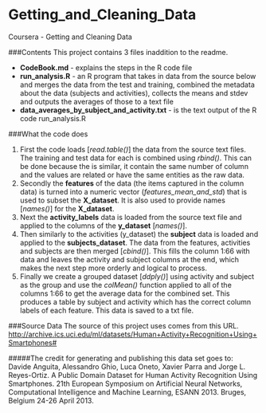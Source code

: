 # Getting_and_Cleaning_Data
Coursera - Getting and Cleaning Data

###Contents
This project contains 3 files inaddition to the readme.
+ **CodeBook.md** - explains the steps in the R code file 
+ **run_analysis.R** - an R program that takes in data from the source below and merges the data from the test and training, combined the metadata about the data (subjects and activities), collects the means and stdev and outputs the averages of those to a text file
+ **data_averages_by_subject_and_activity.txt** - is the text output of the R code run_analysis.R

###What the code does
1. First the code loads [*read.table()*] the data from the source text files.  The training and test data for each is combined using *rbind()*.  This can be done because the is similar, it contain the same number of column and the values are related or have the same entities as the raw data.
1. Secondly the **features** of the data (the items captured in the column data) is turned into a numeric vector (*features_mean_and_std*) that is used to subset the **X_dataset**.  It is also used to provide names [*names()*] for the **X_dataset**.
1. Next the **activity_labels** data is loaded from the source text file and applied to the columns of the **y_dataset** [*names()*].  
1. Then similarly to the activities (y_dataset) the **subject** data is loaded and applied to the **subjects_dataset**.  The data from the features, activities and subjects are then merged [*cbind()*].  This fills the column 1:66 with data and leaves the activity and subject columns at the end, which makes the next step more orderly and logical to process.
1. Finally we create a grouped dataset [*ddply()*] using activity and subject as the group and use the *colMean()* function applied to all of the columns 1:66 to get the average data for the combined set.  This produces a table by subject and activity which has the correct column labels of each feature.  This data is saved to a txt file.

###Source Data
The source of this project uses comes from this URL.  
http://archive.ics.uci.edu/ml/datasets/Human+Activity+Recognition+Using+Smartphones#

#####The credit for generating and publishing this data set goes to:  
Davide Anguita, Alessandro Ghio, Luca Oneto, Xavier Parra and Jorge L. Reyes-Ortiz. A Public Domain Dataset for Human Activity Recognition Using Smartphones. 21th European Symposium on Artificial Neural Networks, Computational Intelligence and Machine Learning, ESANN 2013. Bruges, Belgium 24-26 April 2013.

